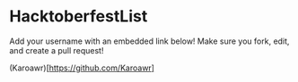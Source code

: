 # HacktoberfestList
Add your username with an embedded link below!
Make sure you fork, edit, and create a pull request!

(Karoawr)[https://github.com/Karoawr]
